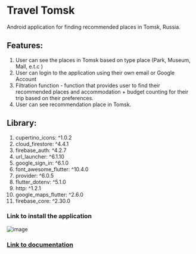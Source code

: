 # Travel Tomsk

Android application for finding recommended places in Tomsk, Russia.

## Features:
1. User can see the places in Tomsk based on type place (Park, Museum, Mall, e.t.c )
2. User can login to the application using their own email or Google Account
3. Filtration function - function that provides user to find their recommended places and accommodation + budget counting for their trip based on their preferences. 
4. User can see recommendation place in Tomsk.

## Library: 
  1. cupertino_icons: ^1.0.2
  2. cloud_firestore: ^4.4.1
  3. firebase_auth: ^4.2.7
  4. url_launcher: ^6.1.10
  5. google_sign_in: ^6.1.0
  6. font_awesome_flutter: ^10.4.0
  7. provider: ^6.0.5
  8. flutter_dotenv: ^5.1.0
  9. http: ^1.2.1
  10. google_maps_flutter: ^2.6.0
  11. firebase_core: ^2.30.0

### Link to install the application
![image](https://github.com/rafaelmt35/TravelTomskApp/assets/99629720/7f33781a-7eb0-4b73-bc69-abf5cdbe86c5)

### [Link to documentation](https://vital.lib.tsu.ru/vital/access/manager/Repository/vital:20290)
